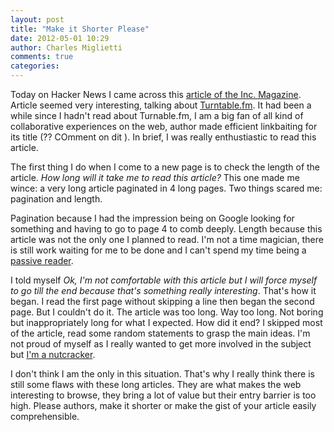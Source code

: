 ```yaml
---
layout: post
title: "Make it Shorter Please"
date: 2012-05-01 10:29
author: Charles Miglietti
comments: true
categories: 
---
```


Today on Hacker News I came across this 
[article of the Inc. Magazine](http://www.inc.com/magazine/201205/burt-helm/turntable-founders-sxsw-where-did-our-love-go.html). Article seemed very interesting, talking about
[Turntable.fm](http://turntable.fm). It had been a while since I hadn't read about Turnable.fm, 
I am a big fan of all kind of collaborative experiences on the web, 
author made efficient linkbaiting for its title (?? COmment on dit ). 
In brief, I was really enthustiastic to read this article.  


The first thing I do when I come to a new page is to check the length of
the article. _How long will it take me to read this article?_ This one
made me wince: a very long article paginated in 4 long pages. Two things
scared me: pagination and length.  

Pagination because I had the
impression being on Google looking for something and having to go to
page 4 to comb deeply. Length because this article was not the only one
I planned to read. I'm not a time magician, there is still work
waiting for me to be done and I can't spend my time being a 
[passive reader](http://needforair.com/blog/2012/04/27/capitalize-on-what-you-read/).

I told myself _Ok, I'm not comfortable with this article but I will
force myself to go till the end because that's something really
interesting_. That's how it began. I read the first page without
skipping a line then began the second page. But I couldn't do it.
The article was too long. Way too long. Not boring but inappropriately long for what I expected. 
How did it end? I skipped most of the article, read some random
statements to grasp the main ideas. I'm not proud of myself as I really
wanted to get more involved in the subject but 
[I'm a nutcracker](http://needforair.com/blog/2012/03/26/we-are-all-nutcrackers/).

I don't think I am the only in this situation. That's why I really think
there is still some flaws with these long articles. They are what makes
the web interesting to browse, they bring a lot of value but their entry
barrier is too high. Please authors, make it shorter or make the gist of
your article easily comprehensible. 

